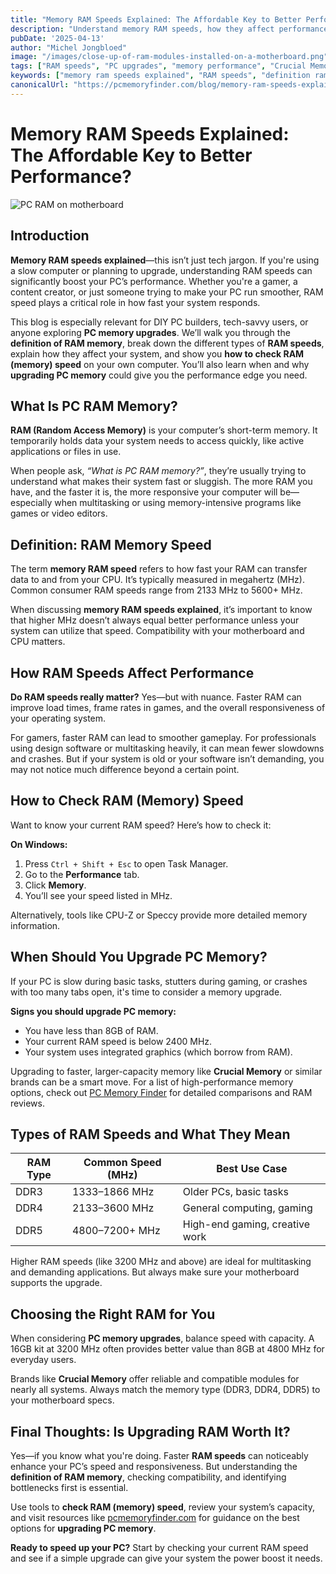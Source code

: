 ```yaml
---
title: "Memory RAM Speeds Explained: The Affordable Key to Better Performance?"
description: "Understand memory RAM speeds, how they affect performance, and when to upgrade PC memory. Learn how to check RAM speed and make smart pc memory upgrades."
pubDate: '2025-04-13'
author: "Michel Jongbloed"
image: "/images/close-up-of-ram-modules-installed-on-a-motherboard.png"
tags: ["RAM speeds", "PC upgrades", "memory performance", "Crucial Memory"]
keywords: ["memory ram speeds explained", "RAM speeds", "definition ram memory", "upgrading pc memory", "upgrade pc memory", "pc memory upgrades", "crucial memory", "what is pc ram memory", "how to check ram (memory) speed", "memory ram speed"]
canonicalUrl: "https://pcmemoryfinder.com/blog/memory-ram-speeds-explained"
---
```


# Memory RAM Speeds Explained: The Affordable Key to Better Performance?

![PC RAM on motherboard](/images/close-up-of-ram-modules-installed-on-a-motherboard.png)

## Introduction

**Memory RAM speeds explained**—this isn’t just tech jargon. If you're using a slow computer or planning to upgrade, understanding RAM speeds can significantly boost your PC’s performance. Whether you're a gamer, a content creator, or just someone trying to make your PC run smoother, RAM speed plays a critical role in how fast your system responds.

This blog is especially relevant for DIY PC builders, tech-savvy users, or anyone exploring **PC memory upgrades**. We’ll walk you through the **definition of RAM memory**, break down the different types of **RAM speeds**, explain how they affect your system, and show you **how to check RAM (memory) speed** on your own computer. You’ll also learn when and why **upgrading PC memory** could give you the performance edge you need.

## What Is PC RAM Memory?

**RAM (Random Access Memory)** is your computer’s short-term memory. It temporarily holds data your system needs to access quickly, like active applications or files in use.

When people ask, *“What is PC RAM memory?”*, they’re usually trying to understand what makes their system fast or sluggish. The more RAM you have, and the faster it is, the more responsive your computer will be—especially when multitasking or using memory-intensive programs like games or video editors.

## Definition: RAM Memory Speed

The term **memory RAM speed** refers to how fast your RAM can transfer data to and from your CPU. It’s typically measured in megahertz (MHz). Common consumer RAM speeds range from 2133 MHz to 5600+ MHz.

When discussing **memory RAM speeds explained**, it’s important to know that higher MHz doesn’t always equal better performance unless your system can utilize that speed. Compatibility with your motherboard and CPU matters.

## How RAM Speeds Affect Performance

**Do RAM speeds really matter?** Yes—but with nuance. Faster RAM can improve load times, frame rates in games, and the overall responsiveness of your operating system.

For gamers, faster RAM can lead to smoother gameplay. For professionals using design software or multitasking heavily, it can mean fewer slowdowns and crashes. But if your system is old or your software isn’t demanding, you may not notice much difference beyond a certain point.

## How to Check RAM (Memory) Speed

Want to know your current RAM speed? Here’s how to check it:

**On Windows:**
1. Press `Ctrl + Shift + Esc` to open Task Manager.
2. Go to the **Performance** tab.
3. Click **Memory**.
4. You’ll see your speed listed in MHz.

Alternatively, tools like CPU-Z or Speccy provide more detailed memory information.

## When Should You Upgrade PC Memory?

If your PC is slow during basic tasks, stutters during gaming, or crashes with too many tabs open, it's time to consider a memory upgrade.

**Signs you should upgrade PC memory:**
- You have less than 8GB of RAM.
- Your current RAM speed is below 2400 MHz.
- Your system uses integrated graphics (which borrow from RAM).

Upgrading to faster, larger-capacity memory like **Crucial Memory** or similar brands can be a smart move. For a list of high-performance memory options, check out [PC Memory Finder](https://pcmemoryfinder.com) for detailed comparisons and RAM reviews.

## Types of RAM Speeds and What They Mean

| RAM Type | Common Speed (MHz) | Best Use Case               |
|----------|---------------------|-----------------------------|
| DDR3     | 1333–1866 MHz        | Older PCs, basic tasks      |
| DDR4     | 2133–3600 MHz        | General computing, gaming   |
| DDR5     | 4800–7200+ MHz       | High-end gaming, creative work |

Higher RAM speeds (like 3200 MHz and above) are ideal for multitasking and demanding applications. But always make sure your motherboard supports the upgrade.

## Choosing the Right RAM for You

When considering **PC memory upgrades**, balance speed with capacity. A 16GB kit at 3200 MHz often provides better value than 8GB at 4800 MHz for everyday users.

Brands like **Crucial Memory** offer reliable and compatible modules for nearly all systems. Always match the memory type (DDR3, DDR4, DDR5) to your motherboard specs.

## Final Thoughts: Is Upgrading RAM Worth It?

Yes—if you know what you're doing. Faster **RAM speeds** can noticeably enhance your PC’s speed and responsiveness. But understanding the **definition of RAM memory**, checking compatibility, and identifying bottlenecks first is essential.

Use tools to **check RAM (memory) speed**, review your system’s capacity, and visit resources like [pcmemoryfinder.com](https://pcmemoryfinder.com) for guidance on the best options for **upgrading PC memory**.

**Ready to speed up your PC?** Start by checking your current RAM speed and see if a simple upgrade can give your system the power boost it needs.

